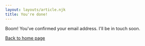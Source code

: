 ```yaml
---
layout: layouts/article.njk
title: You're done!
---
```


Boom! You've confirmed your email address. I'll be in touch soon.

[Back to home page](/)